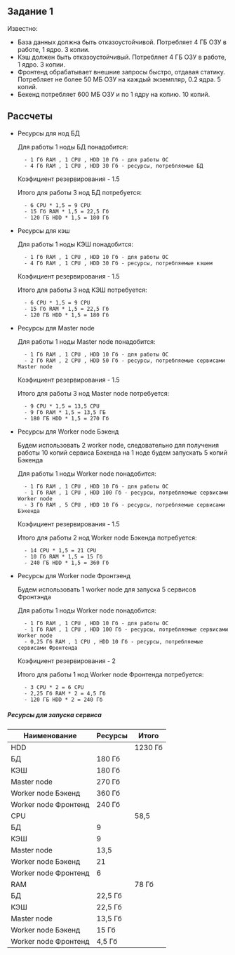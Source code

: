 ## Задание 1
Известно:
- База данных должна быть отказоустойчивой. Потребляет 4 ГБ ОЗУ в работе, 1 ядро. 3 копии.
- Кэш должен быть отказоустойчивый. Потребляет 4 ГБ ОЗУ в работе, 1 ядро. 3 копии.
- Фронтенд обрабатывает внешние запросы быстро, отдавая статику. Потребляет не более 50 МБ ОЗУ на каждый экземпляр, 0.2 ядра. 5 копий.
- Бекенд потребляет 600 МБ ОЗУ и по 1 ядру на копию. 10 копий.

## Рассчеты
- Ресурсы для нод БД

    Для работы 1 ноды БД понадобится:
    
        - 1 Гб RAM , 1 CPU , HDD 10 Гб - для работы ОС        
        - 4 Гб RAM , 1 CPU , HDD 30 Гб - ресурсы, потребляемые БД 

    Коэфициент резервирования - 1.5

    Итого для работы 3 нод БД потребуется:
    
        - 6 CPU * 1,5 = 9 CPU
        - 15 Гб RAM * 1,5 = 22,5 Гб        
        - 120 ГБ HDD * 1,5 = 180 Гб

- Ресурсы для кэш

    Для работы 1 ноды КЭШ понадобится:
    
        - 1 Гб RAM , 1 CPU , HDD 10 Гб - для работы ОС        
        - 4 Гб RAM , 1 CPU , HDD 30 Гб - ресурсы, потребляемые кэшем
    
    Коэфициент резервирования - 1.5

    Итого для работы 3 нод КЭШ потребуется:
    
        - 6 CPU * 1,5 = 9 CPU
        - 15 Гб RAM * 1,5 = 22,5 Гб      
        - 120 ГБ HDD * 1,5 = 180 Гб

- Ресурсы для Master node

    Для работы 1 ноды Master node понадобится:
    
        - 1 Гб RAM , 1 CPU , HDD 10 Гб - для работы ОС        
        - 2 Гб RAM , 2 CPU , HDD 50 Гб - ресурсы, потребляемые сервисами Master node

    Коэфициент резервирования - 1.5

    Итого для работы 3 нод Master node потребуется:
    
        - 9 CPU * 1,5 = 13,5 CPU
        - 9 Гб RAM * 1,5 = 13,5 ГБ      
        - 180 ГБ HDD * 1,5 = 270 Гб

- Ресурсы для Worker node Бэкенд

    Будем использовать 2 worker node, следовательно для получения работы 10 копий сервиса Бэкенда на 1 ноде будем запускать 5 копий Бэкенда
    
    Для работы 1 ноды Worker node понадобится:
    
        - 1 Гб RAM , 1 CPU , HDD 10 Гб - для работы ОС        
        - 1 Гб RAM , 1 CPU , HDD 100 Гб - ресурсы, потребляемые сервисами Worker node
        - 3 Гб RAM , 5 CPU , HDD 10 Гб - ресурсы, потребляемые сервисами Бэкенда

    Коэфициент резервирования - 1.5

    Итого для работы 2 нод Worker node Бэкенда потребуется:
    
        - 14 CPU * 1,5 = 21 CPU
        - 10 Гб RAM * 1,5 = 15 Гб       
        - 240 ГБ HDD * 1,5 = 360 Гб

- Ресурсы для Worker node Фронтэенд

    Будем использовать 1 worker node для запуска 5 сервисов Фронтэнда
    
    Для работы 1 ноды Worker node понадобится:
    
        - 1 Гб RAM , 1 CPU , HDD 10 Гб - для работы ОС        
        - 1 Гб RAM , 1 CPU , HDD 100 Гб - ресурсы, потребляемые сервисами Worker node
        - 0,25 Гб RAM , 1 CPU , HDD 10 Гб - ресурсы, потребляемые сервисами Фронтенда

    Коэфициент резервирования - 2

    Итого для работы 1 нод Worker node Фронтенда потребуется:
    
        - 3 CPU * 2 = 6 CPU
        - 2,25 Гб RAM * 2 = 4,5 Гб        
        - 120 ГБ HDD * 2 = 240 Гб


##### Ресурсы для запуска сервиса
| Наименование | Ресурсы | Итого |
|--------------|---------|-------|
| HDD || 1230 Гб |
| БД | 180 Гб ||
| КЭШ | 180 Гб ||
| Master node | 270 Гб ||
| Worker node Бэкенд | 360 Гб ||
| Worker node Фронтенд | 240 Гб ||
| CPU || 58,5 |
| БД | 9 ||
| КЭШ | 9 ||
| Master node | 13,5 ||
| Worker node Бэкенд | 21 ||
| Worker node Фронтенд | 6 ||
| RAM || 78 Гб |
| БД | 22,5 Гб ||
| КЭШ | 22,5 Гб ||
| Master node | 13,5 Гб ||
| Worker node Бэкенд | 15 Гб ||
| Worker node Фронтенд | 4,5 Гб ||
